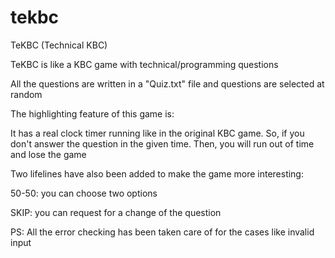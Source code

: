 # tekbc
TeKBC (Technical KBC)

TeKBC is like a KBC game with technical/programming questions

All the questions are written in a "Quiz.txt" file and questions are selected at random

The highlighting feature of this game is:

It has a real clock timer running like in the original KBC game. So, if you don't answer the question in the given time. Then, you will run out of time and lose the game

Two lifelines have also been added to make the game more interesting:

50-50: you can choose two options

SKIP: you can request for a change of the question

PS: All the error checking has been taken care of for the cases like invalid input
